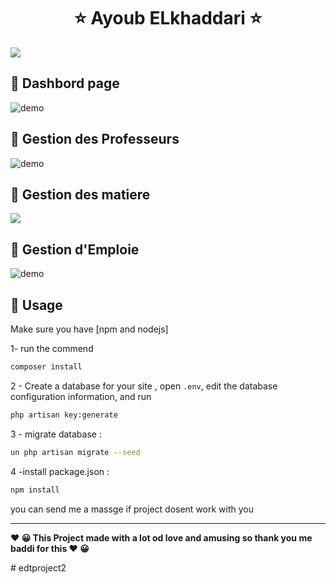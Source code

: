   

<h1 align="center" >   ⭐    Ayoub ELkhaddari    ⭐</h1>
<p align="center"> 
  </p>



  <img align="center" src="https://i.imgur.com/5pM3ZCj.png" />
   
 
##  🚀 Dashbord page 
  <img align="center" src="https://i.imgur.com/vZoINjk.png" alt="demo"/>
  
## 🚀 Gestion des Professeurs


<img  align="center" src="https://i.imgur.com/sCSuhQH.png" alt="demo"/>

## 🚀 Gestion des matiere
     
  <img  align="center" src="https://i.imgur.com/0FHrjez.png"/>
  
##   🚀 Gestion d'Emploie


  <img   align="center" src="https://i.imgur.com/GpqqcNZ.png" alt="demo"/>


## 🚀 Usage

Make sure you have [npm and nodejs]

1-  run the commend 

```sh
composer install
```

2 - Create a database for your site , open ``` .env ```, edit the database configuration information, and run 

```sh
php artisan key:generate
```

3 - migrate database :

```sh
un php artisan migrate --seed
```

4 -install package.json  :

```sh
npm install
```
you can send me a massge if project dosent work with you




---
<p>
<b align="center" > ❤️  😀 This Project made with a lot od love and amusing so thank you me baddi for this   ❤️  😀 </b> </p>
# edtproject2

